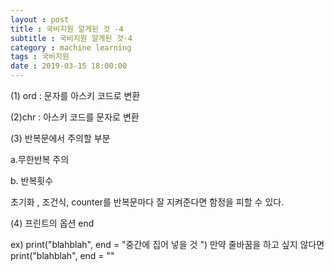 ```yaml
---
layout : post
title : 국비지원 알게된 것 -4
subtitle : 국비지원 알게된 것-4
category : machine learning
tags : 국비지원
date : 2019-03-15 18:00:00
---
```

(1) ord : 문자를 아스키 코드로 변환

(2)chr : 아스키 코드를 문자로 변환

(3) 반복문에서 주의할 부분

a.무한반복 주의

b. 반복횟수

 초기화 , 조건식, counter를 반복문마다 잘 지켜준다면 함정을 피할 수 있다.

(4)  프린트의 옵션 end

ex) print("blahblah", end = "중간에 집어 넣을 것 ")
    만약 줄바꿈을 하고 싶지 않다면 print("blahblah", end = ""
